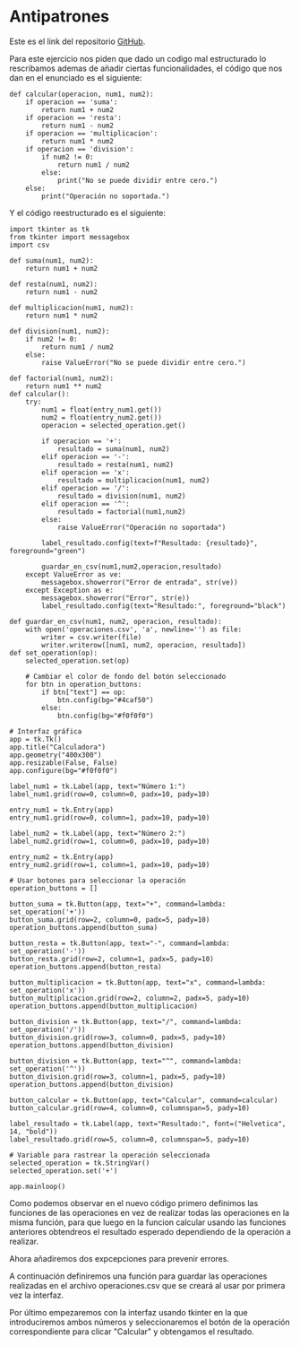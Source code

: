 # Antipatrones
Este es el link del repositorio [GitHub](https://github.com/alexlomu/Antipatrones).

Para este ejercicio nos piden que dado un codigo mal estructurado lo rescribamos ademas de añadir ciertas funcionalidades, el código que nos dan en el enunciado es el siguiente:

```
def calcular(operacion, num1, num2):
    if operacion == 'suma':
        return num1 + num2
    if operacion == 'resta':
        return num1 - num2
    if operacion == 'multiplicacion':
        return num1 * num2
    if operacion == 'division':
        if num2 != 0:
            return num1 / num2
        else:
            print("No se puede dividir entre cero.")
    else:
        print("Operación no soportada.")
```

Y el código reestructurado es el siguiente:

```
import tkinter as tk
from tkinter import messagebox
import csv

def suma(num1, num2):
    return num1 + num2

def resta(num1, num2):
    return num1 - num2

def multiplicacion(num1, num2):
    return num1 * num2

def division(num1, num2):
    if num2 != 0:
        return num1 / num2
    else:
        raise ValueError("No se puede dividir entre cero.")

def factorial(num1, num2):
    return num1 ** num2
def calcular():
    try:
        num1 = float(entry_num1.get())
        num2 = float(entry_num2.get())
        operacion = selected_operation.get()

        if operacion == '+':
            resultado = suma(num1, num2)
        elif operacion == '-':
            resultado = resta(num1, num2)
        elif operacion == 'x':
            resultado = multiplicacion(num1, num2)
        elif operacion == '/':
            resultado = division(num1, num2)
        elif operacion == '^':
            resultado = factorial(num1,num2)
        else:
            raise ValueError("Operación no soportada")

        label_resultado.config(text=f"Resultado: {resultado}", foreground="green")

        guardar_en_csv(num1,num2,operacion,resultado)
    except ValueError as ve:
        messagebox.showerror("Error de entrada", str(ve))
    except Exception as e:
        messagebox.showerror("Error", str(e))
        label_resultado.config(text="Resultado:", foreground="black")

def guardar_en_csv(num1, num2, operacion, resultado):
    with open('operaciones.csv', 'a', newline='') as file:
        writer = csv.writer(file)
        writer.writerow([num1, num2, operacion, resultado])
def set_operation(op):
    selected_operation.set(op)

    # Cambiar el color de fondo del botón seleccionado
    for btn in operation_buttons:
        if btn["text"] == op:
            btn.config(bg="#4caf50")
        else:
            btn.config(bg="#f0f0f0")

# Interfaz gráfica
app = tk.Tk()
app.title("Calculadora")
app.geometry("400x300")
app.resizable(False, False)
app.configure(bg="#f0f0f0")

label_num1 = tk.Label(app, text="Número 1:")
label_num1.grid(row=0, column=0, padx=10, pady=10)

entry_num1 = tk.Entry(app)
entry_num1.grid(row=0, column=1, padx=10, pady=10)

label_num2 = tk.Label(app, text="Número 2:")
label_num2.grid(row=1, column=0, padx=10, pady=10)

entry_num2 = tk.Entry(app)
entry_num2.grid(row=1, column=1, padx=10, pady=10)

# Usar botones para seleccionar la operación
operation_buttons = []

button_suma = tk.Button(app, text="+", command=lambda: set_operation('+'))
button_suma.grid(row=2, column=0, padx=5, pady=10) 
operation_buttons.append(button_suma)

button_resta = tk.Button(app, text="-", command=lambda: set_operation('-'))
button_resta.grid(row=2, column=1, padx=5, pady=10)
operation_buttons.append(button_resta)

button_multiplicacion = tk.Button(app, text="x", command=lambda: set_operation('x'))
button_multiplicacion.grid(row=2, column=2, padx=5, pady=10)
operation_buttons.append(button_multiplicacion)

button_division = tk.Button(app, text="/", command=lambda: set_operation('/'))
button_division.grid(row=3, column=0, padx=5, pady=10)
operation_buttons.append(button_division)

button_division = tk.Button(app, text="^", command=lambda: set_operation('^'))
button_division.grid(row=3, column=1, padx=5, pady=10)
operation_buttons.append(button_division)

button_calcular = tk.Button(app, text="Calcular", command=calcular)
button_calcular.grid(row=4, column=0, columnspan=5, pady=10)

label_resultado = tk.Label(app, text="Resultado:", font=("Helvetica", 14, "bold"))
label_resultado.grid(row=5, column=0, columnspan=5, pady=10)

# Variable para rastrear la operación seleccionada
selected_operation = tk.StringVar()
selected_operation.set('+')

app.mainloop()
```
Como podemos observar en el nuevo código primero definimos las funciones de las operaciones en vez de realizar todas las operaciones en la misma función, para que luego en la funcion calcular usando las funciones anteriores obtendreos el resultado esperado dependiendo de la operación a realizar. 

Ahora añadiremos dos expcepciones para prevenir errores. 

A continuación definiremos una función para guardar las operaciones realizadas en el archivo operaciones.csv que se creará al usar por primera vez la interfaz.

Por último empezaremos con la interfaz usando tkinter en la que introduciremos ambos números y seleccionaremos el botón de la operación correspondiente para clicar "Calcular" y obtengamos el resultado.
